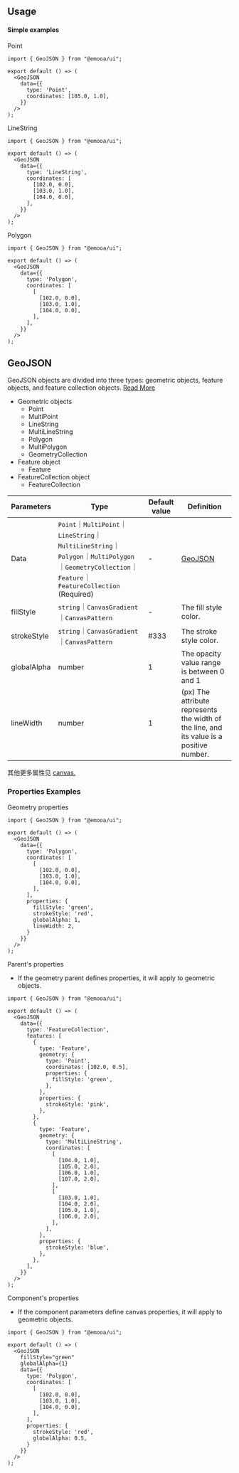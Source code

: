 

## Usage

#### Simple examples

Point

```tsx
import { GeoJSON } from "@emooa/ui";

export default () => (
  <GeoJSON
    data={{
      type: 'Point',
      coordinates: [105.0, 1.0],
    }}
  />
);
```

LineString
```tsx
import { GeoJSON } from "@emooa/ui";

export default () => (
  <GeoJSON
    data={{
      type: 'LineString',
      coordinates: [
        [102.0, 0.0],
        [103.0, 1.0],
        [104.0, 0.0],
      ],
    }}
  />
);
```

Polygon

```tsx
import { GeoJSON } from "@emooa/ui";

export default () => (
  <GeoJSON
    data={{
      type: 'Polygon',
      coordinates: [
        [
          [102.0, 0.0],
          [103.0, 1.0],
          [104.0, 0.0],
        ],
      ],
    }}
  />
);
```

## GeoJSON

GeoJSON objects are divided into three types: geometric objects, feature objects, and feature collection objects. [Read More](https://blog.emooa.com/2023/10/10/geojson/)

- Geometric objects
  - Point
  - MultiPoint
  - LineString
  - MultiLineString
  - Polygon
  - MultiPolygon
  - GeometryCollection
- Feature object 
  - Feature
- FeatureCollection object
  - FeatureCollection

| **Parameters** | **Type** | **Default value** | **Definition** |
| --- | --- | --- | --- |
| Data |`Point`｜`MultiPoint`｜`LineString`｜`MultiLineString`｜`Polygon`｜`MultiPolygon`｜`GeometryCollection`｜`Feature`｜`FeatureCollection` (Required) | - | [GeoJSON](https://geojson.org/) |
| fillStyle | `string`｜`CanvasGradient`｜`CanvasPattern` | - | The fill style color. |
| strokeStyle | `string`｜`CanvasGradient`｜`CanvasPattern` | #333 | The stroke style color. |
| globalAlpha | number | 1 | The opacity value range is between 0 and 1 |
| lineWidth | number | 1 | (px) The attribute represents the width of the line, and its value is a positive number. |

其他更多属性见 [canvas.](https://developer.mozilla.org/en-US/docs/Web/API/HTMLCanvasElement)

### Properties Examples

Geometry properties

```tsx
import { GeoJSON } from "@emooa/ui";

export default () => (
  <GeoJSON
    data={{
      type: 'Polygon',
      coordinates: [
        [
          [102.0, 0.0],
          [103.0, 1.0],
          [104.0, 0.0],
        ],
      ],
      properties: {
        fillStyle: 'green',
        strokeStyle: 'red',
        globalAlpha: 1,
        lineWidth: 2,
      }
    }}
  />
);
```

Parent's properties

- If the geometry parent defines properties, it will apply to geometric objects.

```tsx
import { GeoJSON } from "@emooa/ui";

export default () => (
  <GeoJSON
    data={{
      type: 'FeatureCollection',
      features: [
        {
          type: 'Feature',
          geometry: {
            type: 'Point',
            coordinates: [102.0, 0.5],
            properties: {
              fillStyle: 'green',
            },
          },
          properties: {
            strokeStyle: 'pink',
          },
        },
        {
          type: 'Feature',
          geometry: {
            type: 'MultiLineString',
            coordinates: [
              [
                [104.0, 1.0],
                [105.0, 2.0],
                [106.0, 1.0],
                [107.0, 2.0],
              ],
              [
                [103.0, 1.0],
                [104.0, 2.0],
                [105.0, 1.0],
                [106.0, 2.0],
              ],
            ],
          },
          properties: {
            strokeStyle: 'blue',
          },
        },
      ],
    }}
  />
);
```

Component's properties

- If the component parameters define canvas properties, it will apply to geometric objects.

```tsx
import { GeoJSON } from "@emooa/ui";

export default () => (
  <GeoJSON
    fillStyle="green"
    globalAlpha={1}
    data={{
      type: 'Polygon',
      coordinates: [
        [
          [102.0, 0.0],
          [103.0, 1.0],
          [104.0, 0.0],
        ],
      ],
      properties: {
        strokeStyle: 'red',
        globalAlpha: 0.5,
      }
    }}
  />
);
```